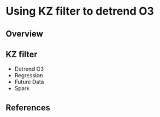 # Using KZ filter to detrend O3

## Overview



## KZ filter
* Detrend O3
* Regression
* Future Data
* Spark


## References


